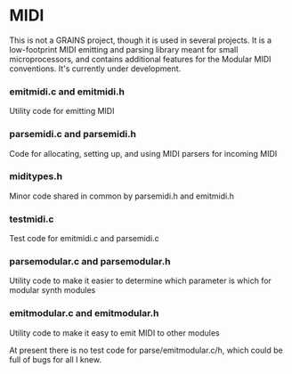 # MIDI

This is not a GRAINS project, though it is used in several projects.  It is a low-footprint
MIDI emitting and parsing library meant for small microprocessors, and contains additional
features for the Modular MIDI conventions.  It's currently under development.

### emitmidi.c and emitmidi.h
Utility code for emitting MIDI

### parsemidi.c and parsemidi.h
Code for allocating, setting up, and using MIDI parsers for incoming MIDI

### miditypes.h
Minor code shared in common by parsemidi.h and emitmidi.h

### testmidi.c
Test code for emitmidi.c and parsemidi.c

### parsemodular.c and parsemodular.h
Utility code to make it easier to determine which parameter is which for modular synth modules

### emitmodular.c and emitmodular.h
Utility code to make it easy to emit MIDI to other modules

At present there is no test code for parse/emitmodular.c/h, which could be full of bugs for all I knew.

